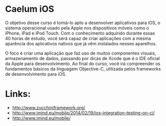 Caelum iOS
==========

O objetivo desse curso é torná-lo apto a desenvolver aplicativos para iOS, o sistema operacional usado pela Apple nos dispositivos móveis como o iPhone, iPad e iPod Touch. Com o conhecimento adquirido durante essas 40 horas de estudo, você será capaz de criar aplicações com a mesma aparência dos aplicativos nativos que já vêm instalados nesses aparelhos.

O foco é criar uma aplicação que faz uso de muitos componentes visuais, armazenamento de dados, passando por dicas de Xcode que é o IDE oficial da Apple para desenvolvimento. Ao final do curso, você irá compreender os fundamentos básicos da linguagem Objective-C, utilizada pelos frameworks de desenvolvimento para iOS.


# Links:

 - http://www.zucchiniframework.org/
 - http://www.imind.eu/mobile/2014/02/19/ios-integration-testing-on-ci/
 - http://www.imind.eu/mobile/
